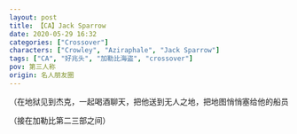 ```yaml
---
layout: post
title: 【CA】Jack Sparrow
date: 2020-05-29 16:32
categories: ["Crossover"]
characters: ["Crowley", "Aziraphale", "Jack Sparrow"]
tags: ["CA", "好兆头", "加勒比海盗", "crossover"]
pov: 第三人称
origin: 名人朋友圈
---
```


（在地狱见到杰克，一起喝酒聊天，把他送到无人之地，把地图悄悄塞给他的船员

（接在加勒比第二三部之间）
